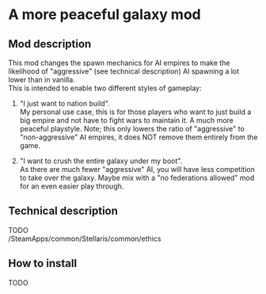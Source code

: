 # A more peaceful galaxy mod

## Mod description
This mod changes the spawn mechanics for AI empires to make the likelihood of "aggressive" (see technical description) AI spawning a lot lower than in vanilla.  
This is intended to enable two different styles of gameplay:

1. "I just want to nation build".  
My personal use case, this is for those players who want to just build a big empire and not have to fight wars to maintain it. A much more peaceful playstyle. Note; this only lowers the ratio of "aggressive" to "non-aggressive" AI empires, it does NOT remove them entirely from the game.

1. "I want to crush the entire galaxy under my boot".  
As there are much fewer "aggressive" AI, you will have less competition to take over the galaxy. Maybe mix with a "no federations allowed" mod for an even easier play through.


## Technical description
TODO  
/SteamApps/common/Stellaris/common/ethics


## How to install
TODO
